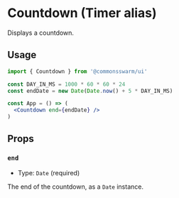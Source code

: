 # Countdown (Timer alias)

Displays a countdown.

## Usage

```jsx
import { Countdown } from '@commonsswarm/ui'

const DAY_IN_MS = 1000 * 60 * 60 * 24
const endDate = new Date(Date.now() + 5 * DAY_IN_MS)

const App = () => (
  <Countdown end={endDate} />
)
```

## Props

### `end`

- Type: `Date` (required)

The end of the countdown, as a `Date` instance.
